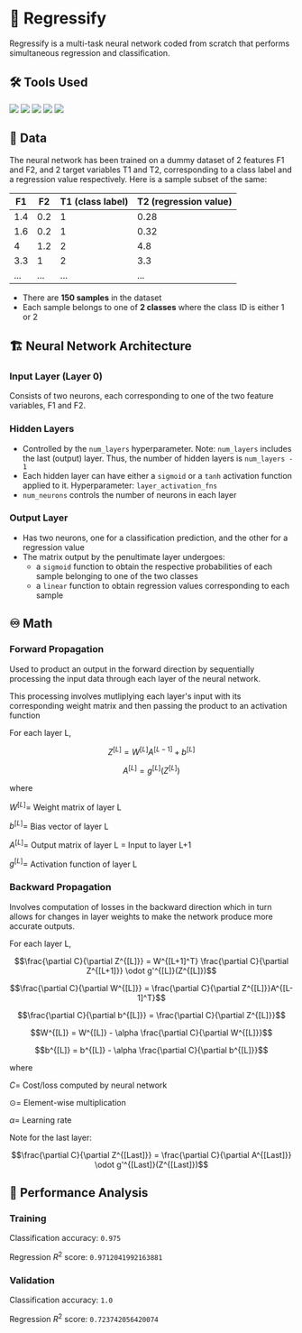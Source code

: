 # 🦾 Regressify
Regressify is a multi-task neural network coded from scratch that performs simultaneous regression and classification. 

## 🛠️ Tools Used
<img src='https://img.shields.io/badge/python-3670A0?style=for-the-badge&logo=python&logoColor=ffdd54'> <img src='https://img.shields.io/badge/Numpy-777BB4?style=for-the-badge&logo=numpy&logoColor=white'> <img src='https://img.shields.io/badge/Pandas-2C2D72?style=for-the-badge&logo=pandas&logoColor=white'> <img src='https://img.shields.io/badge/Matplotlib-%23ffffff.svg?style=for-the-badge&logo=Matplotlib&logoColor=black'> <img src='https://img.shields.io/badge/Colab-F9AB00?style=for-the-badge&logo=googlecolab&color=525252'> 

## 📑 Data
The neural network has been trained on a dummy dataset of 2 features F1 and F2, and 2 target variables T1 and T2, corresponding to a class label and a regression value respectively. Here is a sample subset of the same:

| F1 | F2 | T1 (class label) | T2 (regression value) |
|---|---|---|---|
| 1.4 | 0.2 | 1 | 0.28 |
| 1.6 | 0.2 | 1 | 0.32 | 
| 4 | 1.2 | 2 | 4.8 | 
| 3.3 | 1 | 2 | 3.3 |
| ... | ... | ... | ... |

- There are **150 samples** in the dataset
- Each sample belongs to one of **2 classes** where the class ID is either 1 or 2

## 🏗️ Neural Network Architecture
### Input Layer (Layer 0)
Consists of two neurons, each corresponding to one of the two feature variables, F1 and F2. 
### Hidden Layers
- Controlled by the `num_layers` hyperparameter. Note: `num_layers` includes the last (output) layer. Thus, the number of hidden layers is `num_layers - 1`
- Each hidden layer can have either a `sigmoid` or a `tanh` activation function applied to it. Hyperparameter: `layer_activation_fns`
- `num_neurons` controls the number of neurons in each layer
### Output Layer
- Has two neurons, one for a classification prediction, and the other for a regression value
- The matrix output by the penultimate layer undergoes:
  + a `sigmoid` function to obtain the respective probabilities of each sample belonging to one of the two classes
  + a `linear` function to obtain regression values corresponding to each sample

## ♾️ Math
### Forward Propagation
Used to product an output in the forward direction by sequentially processing the input data through each layer of the neural network. 

This processing involves mutliplying each layer's input with its corresponding weight matrix and then passing the product to an activation function

For each layer L, 

$$Z^{[L]} = W^{[L]}A^{[L-1]} + b^{[L]}$$

$$A^{[L]} = g^{[L]}(Z^{[L]})$$

where 

$W^{[L]} =$ Weight matrix of layer L

$b^{[L]} =$ Bias vector of layer L

$A^{[L]} =$ Output matrix of layer L $=$ Input to layer L+1

$g^{[L]} =$ Activation function of layer L

### Backward Propagation
Involves computation of losses in the backward direction which in turn allows for changes in layer weights to make the network produce more accurate outputs.

For each layer L,

$$\frac{\partial C}{\partial Z^{[L]}} = W^{[L+1]^T} \frac{\partial C}{\partial Z^{[L+1]}} \odot g'^{[L]}(Z^{[L]})$$

$$\frac{\partial C}{\partial W^{[L]}} = \frac{\partial C}{\partial Z^{[L]}}A^{[L-1]^T}$$

$$\frac{\partial C}{\partial b^{[L]}} = \frac{\partial C}{\partial Z^{[L]}}$$

$$W^{[L]} = W^{[L]} - \alpha \frac{\partial C}{\partial W^{[L]}}$$

$$b^{[L]} = b^{[L]} - \alpha \frac{\partial C}{\partial b^{[L]}}$$

where 

$C =$ Cost/loss computed by neural network 

$\odot =$ Element-wise multiplication

$\alpha =$ Learning rate

Note for the last layer:

$$\frac{\partial C}{\partial Z^{[Last]}} = \frac{\partial C}{\partial A^{[Last]}} \odot g'^{[Last]}(Z^{[Last]})$$ 

## 📝 Performance Analysis

### Training
Classification accuracy: `0.975`

Regression $R^2$ score: `0.9712041992163881`

### Validation
Classification accuracy: `1.0`

Regression $R^2$ score: `0.723742056420074`
